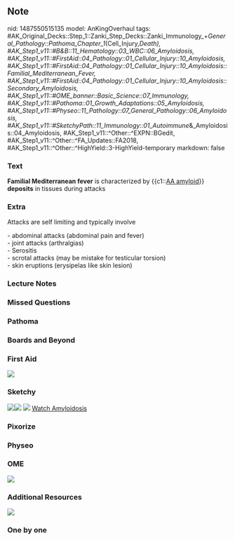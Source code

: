 ## Note
nid: 1487550515135
model: AnKingOverhaul
tags: #AK_Original_Decks::Step_1::Zanki_Step_Decks::Zanki_Immunology_+_General_Pathology::Pathoma_Chapter_1_(Cell_Injury,_Death), #AK_Step1_v11::#B&B::11_Hematology::03_WBC::06_Amyloidosis, #AK_Step1_v11::#FirstAid::04_Pathology::01_Cellular_Injury::10_Amyloidosis, #AK_Step1_v11::#FirstAid::04_Pathology::01_Cellular_Injury::10_Amyloidosis::Familial_Mediterranean_Fever, #AK_Step1_v11::#FirstAid::04_Pathology::01_Cellular_Injury::10_Amyloidosis::Secondary_Amyloidosis, #AK_Step1_v11::#OME_banner::Basic_Science::07_Immunology, #AK_Step1_v11::#Pathoma::01_Growth_Adaptations::05_Amyloidosis, #AK_Step1_v11::#Physeo::11_Pathology::07_General_Pathology::06_Amyloidosis, #AK_Step1_v11::#SketchyPath::11_Immunology::01_Autoimmune_&_Amyloidosis::04_Amyloidosis, #AK_Step1_v11::^Other::^EXPN::BGedit, #AK_Step1_v11::^Other::^FA_Updates::FA2018, #AK_Step1_v11::^Other::^HighYield::3-HighYield-temporary
markdown: false

### Text
<div>
  <b>Familial Mediterranean fever</b> is characterized by
  {{c1::<u>AA amyloid</u>}} <b>deposits</b> in tissues during
  attacks
</div>

### Extra
Attacks are self limiting and typically involve
<div>
  - abdominal attacks (abdominal pain and fever)
</div>
<div>
  - joint attacks (arthralgias)
</div>
<div>
  - Serositis
</div>
<div>
  - scrotal attacks (may be mistake for testicular torsion)
</div>
<div>
  - skin eruptions (erysipelas like skin lesion)
</div>

### Lecture Notes


### Missed Questions


### Pathoma


### Boards and Beyond


### First Aid
<img src="tmpAWP6Si.png">

### Sketchy
<img src=
"Screen%20Shot%202020-01-04%20at%2012.05.32%20PM.JPG"><img src=
"Screen%20Shot%202020-01-04%20at%2012.05.43%20PM.JPG"> <img src=
"immunology-1-4-amyloidosis_1566160514431.jpg"> <a href=
"https://dashboard.sketchy.com/study/medical/courses/medical-pathophysiology/units/medical-pathophysiology-immunology/videos/medical-pathophysiology-immunology-autoimmune-and-amyloidosis-amyloidosis?utm_source=anki&utm_medium=partnership&utm_campaign=february_update&utm_content=medical">
Watch Amyloidosis</a>

### Pixorize


### Physeo


### OME
<div class="ome-widget">
  <a href=
  "https://onlinemeded.org/spa/immunology?ref=anki"><img src=
  "_OME_AnkiFlashcards_Topic_6.png"></a>
</div>

### Additional Resources
<img src="Screen%20Shot%202019-08-22%20at%2011.04.56%20AM.png">

### One by one


